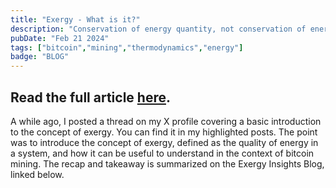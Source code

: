 ```yaml
---
title: "Exergy - What is it?"
description: "Conservation of energy quantity, not conservation of energy quality."
pubDate: "Feb 21 2024"
tags: ["bitcoin","mining","thermodynamics","energy"]
badge: "BLOG"
---
```


Read the full article <a href="https://insights.exergy.me/what-is-exergy/" target="_blank">here</a>.
---

A while ago, I posted a thread on my X profile covering a basic introduction to the concept of exergy. You can find it in my highlighted posts. The point was to introduce the concept of exergy, defined as the quality of energy in a system, and how it can be useful to understand in the context of bitcoin mining. The recap and takeaway is summarized on the Exergy Insights Blog, linked below.
